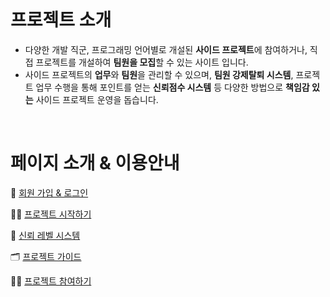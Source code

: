 <br/>

# 프로젝트 소개

- 다양한 개발 직군, 프로그래밍 언어별로 개설된 **사이드 프로젝트**에 참여하거나, 직접 프로젝트를 개설하여 **팀원을 모집**할 수 있는 사이트 입니다.
- 사이드 프로젝트의 **업무**와 **팀원**을 관리할 수 있으며, **팀원 강제탈퇴 시스템**, 프로젝트 업무 수행을 통해 포인트를 얻는 **신뢰점수 시스템** 등 다양한 방법으로
  **책임감 있는** 사이드 프로젝트 운영을 돕습니다.

<br/>

# 페이지 소개 & 이용안내

👋 [회원 가입 & 로그인](https://www.notion.so/103ddc74b864807791ced1f3461a9b1b?pvs=21)

👩‍💻 [프로젝트 시작하기](https://www.notion.so/103ddc74b8648090aee4e3a385cea5c2?pvs=21)

🔢 [신뢰 레벨 시스템](https://www.notion.so/104ddc74b86480b6ae0ee50670d21691?pvs=21)

🗂 [프로젝트 가이드](https://www.notion.so/104ddc74b86480a88adbc2e70fd54b18?pvs=21)

🙋‍♀️ [프로젝트 참여하기](https://www.notion.so/17b9f99de14d4bc2b54ed8057ae95faf?pvs=21)
